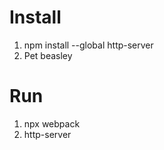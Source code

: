 # Install

1. npm install --global http-server
2. Pet beasley

# Run

1. npx webpack
2. http-server
